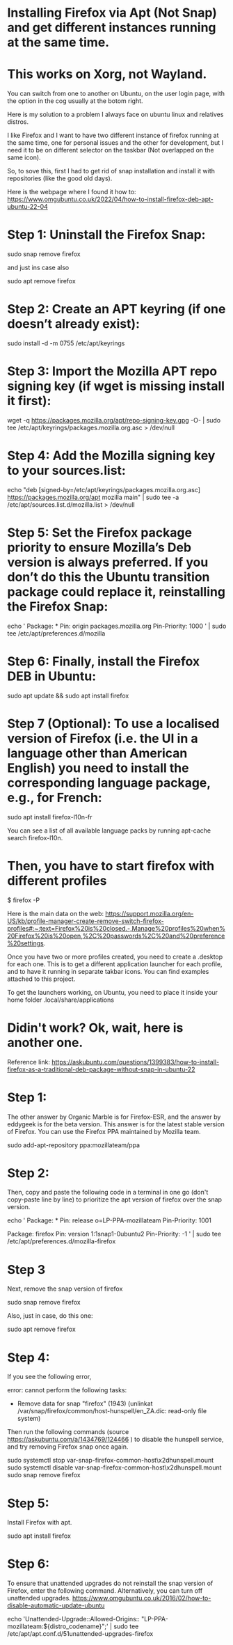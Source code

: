 # Installing Firefox via Apt (Not Snap) and get different instances running at the same time.

# This works on Xorg, not Wayland.

You can switch from one to another on Ubuntu, on the user login page, with the option in the cog usually at the botom right.

Here is my solution to a problem I always face on ubuntu linux and relatives distros.

I like Firefox and I want to have two different instance of firefox running at the same time, one for personal issues and the other for development, but I need it to be on different selector on the taskbar (Not overlapped on the same icon).

So, to sove this, first I had to get rid of snap installation and install it with repositories (like the good old days).

Here is the webpage where I found it how to: https://www.omgubuntu.co.uk/2022/04/how-to-install-firefox-deb-apt-ubuntu-22-04

# Step 1: Uninstall the Firefox Snap:

sudo snap remove firefox

and just ins case also

sudo apt remove firefox

# Step 2: Create an APT keyring (if one doesn’t already exist):

sudo install -d -m 0755 /etc/apt/keyrings

# Step 3: Import the Mozilla APT repo signing key (if wget is missing install it first):

wget -q https://packages.mozilla.org/apt/repo-signing-key.gpg -O- | sudo tee /etc/apt/keyrings/packages.mozilla.org.asc > /dev/null

# Step 4: Add the Mozilla signing key to your sources.list:

echo "deb [signed-by=/etc/apt/keyrings/packages.mozilla.org.asc] https://packages.mozilla.org/apt mozilla main" | sudo tee -a /etc/apt/sources.list.d/mozilla.list > /dev/null

# Step 5: Set the Firefox package priority to ensure Mozilla’s Deb version is always preferred. If you don’t do this the Ubuntu transition package could replace it, reinstalling the Firefox Snap:

echo '
Package: *
Pin: origin packages.mozilla.org
Pin-Priority: 1000
' | sudo tee /etc/apt/preferences.d/mozilla

# Step 6: Finally, install the Firefox DEB in Ubuntu:

sudo apt update && sudo apt install firefox
# Step 7 (Optional): To use a localised version of Firefox (i.e. the UI in a language other than American English) you need to install the corresponding language package, e.g., for French:

sudo apt install firefox-l10n-fr

You can see a list of all available language packs by running apt-cache search firefox-l10n.

# Then, you have to start firefox with different profiles

$ firefox -P

Here is the main data on the web: https://support.mozilla.org/en-US/kb/profile-manager-create-remove-switch-firefox-profiles#:~:text=Firefox%20is%20closed.-,Manage%20profiles%20when%20Firefox%20is%20open,%2C%20passwords%2C%20and%20preference%20settings.

Once you have two or more profiles created, you need to create a .desktop for each one. This is to get a different application launcher for each profile, and to have it running in separate takbar icons.
You can find examples attached to this project.

To get the launchers working, on Ubuntu, you need to place it inside your home folder .local/share/applications


# Didin't work? Ok, wait, here is another one.

Reference link: https://askubuntu.com/questions/1399383/how-to-install-firefox-as-a-traditional-deb-package-without-snap-in-ubuntu-22

# Step 1:
The other answer by Organic Marble is for Firefox-ESR, and the answer by eddygeek is for the beta version.
This answer is for the latest stable version of Firefox. You can use the Firefox PPA maintained by Mozilla team.

sudo add-apt-repository ppa:mozillateam/ppa

# Step 2:
Then, copy and paste the following code in a terminal in one go (don't copy-paste line by line) to prioritize the apt version of firefox over the snap version.

echo '
Package: *
Pin: release o=LP-PPA-mozillateam
Pin-Priority: 1001

Package: firefox
Pin: version 1:1snap1-0ubuntu2
Pin-Priority: -1
' | sudo tee /etc/apt/preferences.d/mozilla-firefox

# Step 3
Next, remove the snap version of firefox

sudo snap remove firefox

Also, just in case, do this one:

sudo apt remove firefox

# Step 4:
If you see the following error,

error: cannot perform the following tasks:
- Remove data for snap "firefox" (1943) (unlinkat /var/snap/firefox/common/host-hunspell/en_ZA.dic: read-only file system)

Then run the following commands (source https://askubuntu.com/a/1434769/124466 ) to disable the hunspell service, and try removing Firefox snap once again.

sudo systemctl stop var-snap-firefox-common-host\\x2dhunspell.mount
sudo systemctl disable var-snap-firefox-common-host\\x2dhunspell.mount
sudo snap remove firefox

# Step 5:

Install Firefox with apt.

sudo apt install firefox

# Step 6:

To ensure that unattended upgrades do not reinstall the snap version of Firefox, enter the following command. Alternatively, you can turn off unattended upgrades. https://www.omgubuntu.co.uk/2016/02/how-to-disable-automatic-update-ubuntu

echo 'Unattended-Upgrade::Allowed-Origins:: "LP-PPA-mozillateam:${distro_codename}";' | sudo tee /etc/apt/apt.conf.d/51unattended-upgrades-firefox

